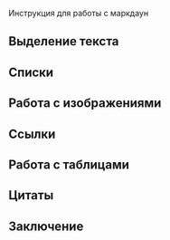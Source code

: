 Инструкция для работы с маркдаун

## Выделение текста

## Списки

## Работа с изображениями 

## Ссылки

## Работа с таблицами

## Цитаты

## Заключение